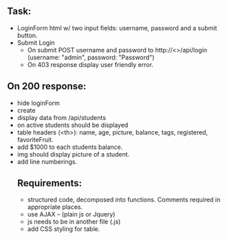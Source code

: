 ## Task:
- LoginForm html w/ two input fields: username, password and a submit button.
- Submit Login
  - On submit POST username and password to http://<>/api/login (username: "admin", password: "Password")
  - On 403 response display user friendly error.
  
## On 200 response:
- hide loginForm
- create <table>
- display data from /api/students
- on active students should be displayed
- table headers (\<th\>): name, age, picture, balance, tags, registered, favoriteFruit.
- add $1000 to each students balance.
- img should display picture of a student.
- add line numberings.

## Requirements:
- structured code, decomposed into functions. Comments required in appropriate places.
- use AJAX – (plain js or Jquery)
- js needs to be in another file (.js)
- add CSS styling for table.
